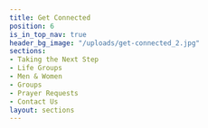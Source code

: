 ```yaml
---
title: Get Connected
position: 6
is_in_top_nav: true
header_bg_image: "/uploads/get-connected_2.jpg"
sections:
- Taking the Next Step
- Life Groups
- Men & Women
- Groups
- Prayer Requests
- Contact Us
layout: sections
---
```


